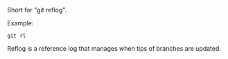 Short for "git reflog".

Example:

```shell
git rl
```

Reflog is a reference log that manages when tips of branches are updated.
